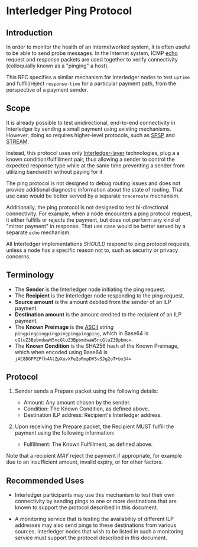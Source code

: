 # Interledger Ping Protocol

## Introduction
In order to monitor the health of an internetworked system, it is often useful to be able to send probe messages. In the Internet system, ICMP [echo](https://en.wikipedia.org/wiki/Ping_(networking_utility)#Echo_request) request and response packets are used together to verify connectivity (colloquially known as a "pinging" a host).  

This RFC specifies a similar mechanism for Interledger nodes to test `uptime` and fulfill/reject `response-time` for a particular payment path, from the perspective of a payment sender.

## Scope
It is already possible to test unidirectional, end-to-end connectivity in Interledger by sending a small payment using existing mechanisms. However, doing so requires higher-level protocols, such as [SPSP](https://github.com/interledger/rfcs/blob/master/0009-simple-payment-setup-protocol/0009-simple-payment-setup-protocol.md) and [STREAM](https://github.com/interledger/rfcs/blob/master/0029-stream/0029-stream.md).

Instead, this protocol uses only [Interledger-layer](https://github.com/interledger/rfcs/blob/master/0001-interledger-architecture/0001-interledger-architecture.md#interledger-protocol) technologies, plug a a known condition/fulfillment pair, thus allowing a sender to control the expected response type while at the same time preventing a sender from utilizing bandwidth without paying for it

The ping protocol is not designed to debug routing issues and does not provide additional diagnostic information about the state of routing. That use case would be better served by a separate `traceroute` mechanism.

Additionally, the ping protocol is not designed to test bi-directional connectivity. For example, when a node encounters a ping protocol request, it either fulfills or rejects the payment, but does not perform any kind of "mirror payment" in response. That use case would be better served by a separate `echo` mechanism. 

All Interledger implementations _SHOULD_ respond to ping protocol requests, unless a node has a specific reason not to, such as security or privacy concerns.

## Terminology

* The **Sender** is the Interledger node initiating the ping request.
* The **Recipient** is the Interledger node responding to the ping request.
* **Source amount** is the amount debited from the sender of an ILP payment.
* **Destination amount** is the amount credited to the recipient of an ILP payment.
* The **Known Preimage** is the [ASCII](https://tools.ietf.org/html/rfc20) string `pingpingpingpingpingpingpingping`, which in Base64 is `cGluZ3BpbmdwaW5ncGluZ3BpbmdwaW5ncGluZ3Bpbmc=`. 
* The **Known Condition** is the SHA256 hash of the Known Preimage, which when encoded using Base64 is `jAC8DGFPZPfh4AtZpXuvXFe2oRmpDVSvSJg2oT+bx34=` 

## Protocol
1. Sender sends a Prepare packet using the following details:
   - Amount: Any amount chosen by the sender.
   - Condition: The Known Condition, as defined above.
   - Destination ILP address: Recipient's Interledger address.
  
2. Upon receiving the Prepare packet, the Recipient MUST fulfill the payment using the following information:
   - Fulfillment: The Known Fulfillment, as defined above.

Note that a recipient _MAY_ reject the payment if appropriate, for example due to an insufficient amount, invalid expiry, or for other factors.
 
## Recommended Uses
* Interledger participants may use this mechanism to test their own connectivity by sending pings to one or more destinations that are known to support the protocol described in this document.

* A monitoring service that is testing the availability of different ILP addresses may also send pings to these destinations from various sources. Interledger nodes that wish to be listed in such a monitoring service must support the protocol described in this document.